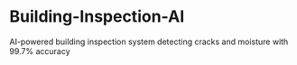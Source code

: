 # Building-Inspection-AI
AI-powered building inspection system detecting cracks and moisture with 99.7% accuracy
